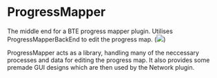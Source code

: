 # ProgressMapper
The middle end for a BTE progress mapper plugin. Utilises ProgressMapperBackEnd to edit the progress map. ([![](https://jitpack.io/v/BTEUK/ProgressMapper.svg)](https://jitpack.io/#BTEUK/ProgressMapper))

ProgressMapper acts as a library, handling many of the neccessary processes and data for editing the progress map. It also provides some premade GUI designs which are then used by the Network plugin.
